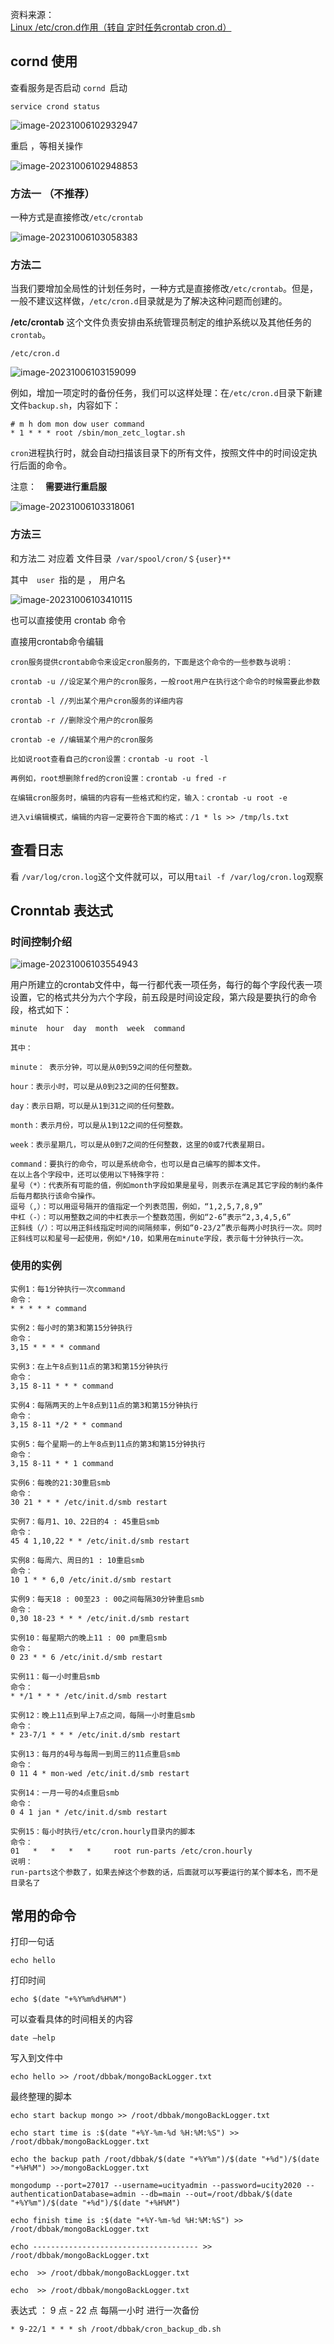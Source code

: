 资料来源：<br/>
[Linux /etc/cron.d作用（转自 定时任务crontab cron.d）](https://www.cnblogs.com/hubavyn/p/4607094.html)



##  cornd 使用

查看服务是否启动 `cornd `启动

```
service crond status
```

![image-20231006102932947](img/image-20231006102932947.png)

重启 ，等相关操作

![image-20231006102948853](img/image-20231006102948853.png)


### 方法一 （不推荐）

一种方式是直接修改`/etc/crontab`

![image-20231006103058383](img/image-20231006103058383.png)

### 方法二

当我们要增加全局性的计划任务时，一种方式是直接修改`/etc/crontab`。但是，一般不建议这样做，`/etc/cron.d`目录就是为了解决这种问题而创建的。

**/etc/crontab** 这个文件负责安排由系统管理员制定的维护系统以及其他任务的`crontab`。

`/etc/cron.d`

![image-20231006103159099](img/image-20231006103159099.png)

例如，增加一项定时的备份任务，我们可以这样处理：在`/etc/cron.d`目录下新建文件`backup.sh`，内容如下：

```
# m h dom mon dow user command
* 1 * * * root /sbin/mon_zetc_logtar.sh
```

`cron`进程执行时，就会自动扫描该目录下的所有文件，按照文件中的时间设定执行后面的命令。

注意：　**需要进行重启服**

![image-20231006103318061](img/image-20231006103318061.png)

### 方法三

和方法二 对应着 文件目录` /var/spool/cron/＄{user}**`

其中　`user `指的是 ， 用户名 

![image-20231006103410115](img/image-20231006103410115.png)

也可以直接使用 crontab 命令

直接用crontab命令编辑

```
cron服务提供crontab命令来设定cron服务的，下面是这个命令的一些参数与说明：

crontab -u //设定某个用户的cron服务，一般root用户在执行这个命令的时候需要此参数

crontab -l //列出某个用户cron服务的详细内容

crontab -r //删除没个用户的cron服务

crontab -e //编辑某个用户的cron服务

比如说root查看自己的cron设置：crontab -u root -l

再例如，root想删除fred的cron设置：crontab -u fred -r

在编辑cron服务时，编辑的内容有一些格式和约定，输入：crontab -u root -e

进入vi编辑模式，编辑的内容一定要符合下面的格式：/1 * ls >> /tmp/ls.txt
```

##  查看日志

看 `/var/log/cron.log`这个文件就可以，可以用`tail -f /var/log/cron.log`观察

##  Cronntab 表达式

### 时间控制介绍

![image-20231006103554943](img/image-20231006103554943.png)

用户所建立的crontab文件中，每一行都代表一项任务，每行的每个字段代表一项设置，它的格式共分为六个字段，前五段是时间设定段，第六段是要执行的命令段，格式如下：

```
minute  hour  day  month  week  command

其中：

minute： 表示分钟，可以是从0到59之间的任何整数。

hour：表示小时，可以是从0到23之间的任何整数。

day：表示日期，可以是从1到31之间的任何整数。

month：表示月份，可以是从1到12之间的任何整数。

week：表示星期几，可以是从0到7之间的任何整数，这里的0或7代表星期日。

command：要执行的命令，可以是系统命令，也可以是自己编写的脚本文件。
在以上各个字段中，还可以使用以下特殊字符：
星号（*）：代表所有可能的值，例如month字段如果是星号，则表示在满足其它字段的制约条件后每月都执行该命令操作。
逗号（,）：可以用逗号隔开的值指定一个列表范围，例如，“1,2,5,7,8,9”
中杠（-）：可以用整数之间的中杠表示一个整数范围，例如“2-6”表示“2,3,4,5,6”
正斜线（/）：可以用正斜线指定时间的间隔频率，例如“0-23/2”表示每两小时执行一次。同时正斜线可以和星号一起使用，例如*/10，如果用在minute字段，表示每十分钟执行一次。
```

###  使用的实例

```
实例1：每1分钟执行一次command
命令：
* * * * * command
 
实例2：每小时的第3和第15分钟执行
命令：
3,15 * * * * command
 
实例3：在上午8点到11点的第3和第15分钟执行
命令：
3,15 8-11 * * * command
 
实例4：每隔两天的上午8点到11点的第3和第15分钟执行
命令：
3,15 8-11 */2 * * command
 
实例5：每个星期一的上午8点到11点的第3和第15分钟执行
命令：
3,15 8-11 * * 1 command
 
实例6：每晚的21:30重启smb 
命令：
30 21 * * * /etc/init.d/smb restart
 
实例7：每月1、10、22日的4 : 45重启smb 
命令：
45 4 1,10,22 * * /etc/init.d/smb restart
 
实例8：每周六、周日的1 : 10重启smb
命令：
10 1 * * 6,0 /etc/init.d/smb restart
 
实例9：每天18 : 00至23 : 00之间每隔30分钟重启smb 
命令：
0,30 18-23 * * * /etc/init.d/smb restart
 
实例10：每星期六的晚上11 : 00 pm重启smb 
命令：
0 23 * * 6 /etc/init.d/smb restart
 
实例11：每一小时重启smb 
命令：
* */1 * * * /etc/init.d/smb restart
 
实例12：晚上11点到早上7点之间，每隔一小时重启smb 
命令：
* 23-7/1 * * * /etc/init.d/smb restart
 
实例13：每月的4号与每周一到周三的11点重启smb 
命令：
0 11 4 * mon-wed /etc/init.d/smb restart
 
实例14：一月一号的4点重启smb 
命令：
0 4 1 jan * /etc/init.d/smb restart
 
实例15：每小时执行/etc/cron.hourly目录内的脚本
命令：
01   *   *   *   *     root run-parts /etc/cron.hourly
说明：
run-parts这个参数了，如果去掉这个参数的话，后面就可以写要运行的某个脚本名，而不是目录名了
```

## 常用的命令

打印一句话

```
echo hello
```

打印时间

```
echo $(date "+%Y%m%d%H%M")
```

可以查看具体的时间相关的内容

 ```
date –help
 ```

写入到文件中

```
echo hello >> /root/dbbak/mongoBackLogger.txt
```

最终整理的脚本

```
echo start backup mongo >> /root/dbbak/mongoBackLogger.txt

echo start time is :$(date "+%Y-%m-%d %H:%M:%S") >> /root/dbbak/mongoBackLogger.txt

echo the backup path /root/dbbak/$(date "+%Y%m")/$(date "+%d")/$(date "+%H%M") >>/mongoBackLogger.txt

mongodump --port=27017 --username=ucityadmin --password=ucity2020 --authenticationDatabase=admin --db=main --out=/root/dbbak/$(date "+%Y%m")/$(date "+%d")/$(date "+%H%M")

echo finish time is :$(date "+%Y-%m-%d %H:%M:%S") >> /root/dbbak/mongoBackLogger.txt

echo ------------------------------------- >> /root/dbbak/mongoBackLogger.txt

echo  >> /root/dbbak/mongoBackLogger.txt

echo  >> /root/dbbak/mongoBackLogger.txt
```

表达式 ： 9 点 - 22 点 每隔一小时  进行一次备份

```
* 9-22/1 * * * sh /root/dbbak/cron_backup_db.sh
```





 

